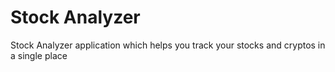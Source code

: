 # Stock Analyzer
Stock Analyzer application which helps you track your stocks and cryptos in a single place
